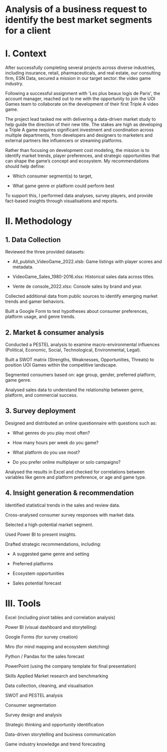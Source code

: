 # Analysis of a business request to identify the best market segments for a client
# I. Context
After successfully completing several projects across diverse industries, including insurance, retail, pharmaceuticals, and real estate, our consulting firm, ESN Data, secured a mission in our target sector: the video game industry.

Following a successful assignment with 'Les plus beaux logis de Paris', the account manager, reached out to me with the opportunity to join the UOI Games team to collaborate on the development of their first Triple A video game.

The project lead tasked me with delivering a data-driven market study to help guide the direction of their new title. The stakes are high as developing a Triple A game requires significant investment and coordination across multiple departments, from developers and designers to marketers and external partners like influencers or streaming platforms.

Rather than focusing on development cost modeling, the mission is to identify market trends, player preferences, and strategic opportunities that can shape the game’s concept and ecosystem. My recommendations should help define:

- Which consumer segment(s) to target,

- What game genre or platform could perform best

To support this, I performed data analyses, survey players, and provide fact-based insights through visualisations and reports.

# II. Methodology
## 1. Data Collection
Reviewed the three provided datasets:

- All_publish_VideoGame_2022.xlsb: Game listings with player scores and metadata.

- VideoGame_Sales_1980-2016.xlsx: Historical sales data across titles.

- Vente de console_2022.xlsx: Console sales by brand and year.

Collected additional data from public sources to identify emerging market trends and gamer behaviors.

Built a Google Form to test hypotheses about consumer preferences, platform usage, and genre trends.

## 2. Market & consumer analysis
Conducted a PESTEL analysis to examine macro-environmental influences (Political, Economic, Social, Technological, Environmental, Legal).

Built a SWOT matrix (Strengths, Weaknesses, Opportunities, Threats) to position UOI Games within the competitive landscape.

Segmented consumers based on: age group, gender, preferred platform, game genre.

Analysed sales data to understand the relationship between genre, platform, and commercial success.

## 3. Survey deployment
Designed and distributed an online questionnaire with questions such as:

- What genres do you play most often?

- How many hours per week do you game?

- What platform do you use most?

- Do you prefer online multiplayer or solo campaigns?

Analysed the results in Excel and checked for correlations between variables like genre and platform preference, or age and game type.

## 4. Insight generation & recommendation
Identified statistical trends in the sales and review data.

Cross-analysed consumer survey responses with market data.

Selected a high-potential market segment.

Used Power BI to present insights.

Drafted strategic recommendations, including:

- A suggested game genre and setting

- Preferred platforms

- Ecosystem opportunities

- Sales potential forecast

# III. Tools

Excel (including pivot tables and correlation analysis)

Power BI (visual dashboard and storytelling)

Google Forms (for survey creation)

Miro (for mind mapping and ecosystem sketching)

Python / Pandas for the sales forecast

PowerPoint (using the company template for final presentation)

Skills Applied
Market research and benchmarking

Data collection, cleaning, and visualisation

SWOT and PESTEL analysis

Consumer segmentation

Survey design and analysis

Strategic thinking and opportunity identification

Data-driven storytelling and business communication

Game industry knowledge and trend forecasting
